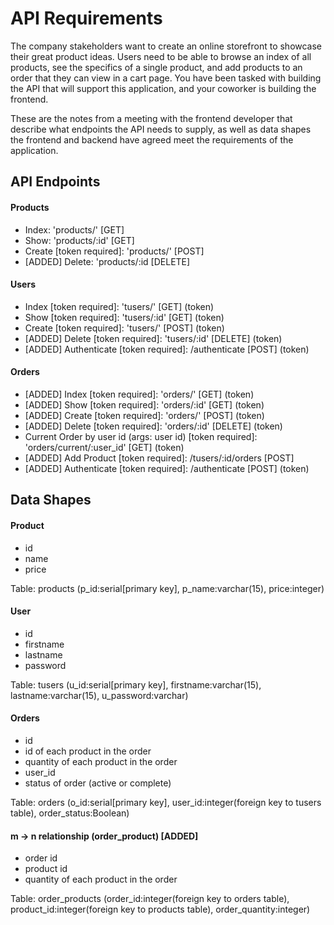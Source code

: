# API Requirements
The company stakeholders want to create an online storefront to showcase their great product ideas. Users need to be able to browse an index of all products, see the specifics of a single product, and add products to an order that they can view in a cart page. You have been tasked with building the API that will support this application, and your coworker is building the frontend.

These are the notes from a meeting with the frontend developer that describe what endpoints the API needs to supply, as well as data shapes the frontend and backend have agreed meet the requirements of the application. 

## API Endpoints
#### Products
- Index: 'products/' [GET]
- Show: 'products/:id' [GET]
- Create [token required]: 'products/' [POST]
- [ADDED] Delete: 'products/:id  [DELETE]

#### Users
- Index [token required]: 'tusers/' [GET] (token)
- Show [token required]: 'tusers/:id' [GET] (token)
- Create [token required]: 'tusers/' [POST] (token)
- [ADDED] Delete [token required]: 'tusers/:id' [DELETE] (token)
- [ADDED] Authenticate [token required]: /authenticate [POST] (token)


#### Orders
- [ADDED] Index [token required]: 'orders/' [GET] (token)
- [ADDED] Show [token required]: 'orders/:id' [GET] (token)
- [ADDED] Create [token required]: 'orders/' [POST] (token)
- [ADDED] Delete [token required]: 'orders/:id' [DELETE] (token)
- Current Order by user id (args: user id) [token required]: 'orders/current/:user_id' [GET] (token)
- [ADDED] Add Product [token required]: /tusers/:id/orders [POST]
- [ADDED] Authenticate [token required]: /authenticate [POST] (token)

## Data Shapes
#### Product
- id
- name
- price

Table: products (p_id:serial[primary key], p_name:varchar(15), price:integer)

#### User
- id
- firstname
- lastname
- password

Table: tusers (u_id:serial[primary key], firstname:varchar(15), lastname:varchar(15), u_password:varchar)

#### Orders
- id
- id of each product in the order
- quantity of each product in the order
- user_id
- status of order (active or complete)

Table: orders (o_id:serial[primary key], user_id:integer(foreign key to tusers table), order_status:Boolean)

#### m -> n relationship (order_product) [ADDED]
- order id
- product id
- quantity of each product in the order

Table: order_products (order_id:integer(foreign key to orders table), product_id:integer(foreign key to products table), order_quantity:integer)
 